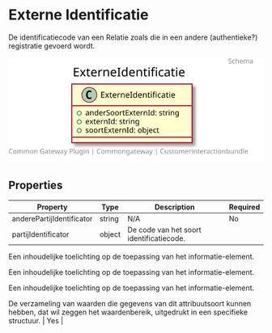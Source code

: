 # Externe Identificatie

De identificatiecode van een Relatie zoals die in een andere (authentieke?) registratie gevoerd wordt.

![Class Diagram](https://github.com/CommonGateway/CustomerInteractionBundle/blob/klantcontactmoment-mapping/docs/schema/klant.externeIdentificatie.svg)

## Properties

| Property | Type | Description | Required |
|----------|------|-------------|----------|
| anderePartijIdentificator | string | N/A | No |
| partijIdentificator | object | De code van het soort identificatiecode.

Een inhoudelijke toelichting op de toepassing van het informatie-element.

Een inhoudelijke toelichting op de toepassing van het informatie-element.

Een inhoudelijke toelichting op de toepassing van het informatie-element.

De verzameling van waarden die gegevens van dit attribuutsoort kunnen hebben, dat wil zeggen het waardenbereik, uitgedrukt in een specifieke structuur. | Yes |
